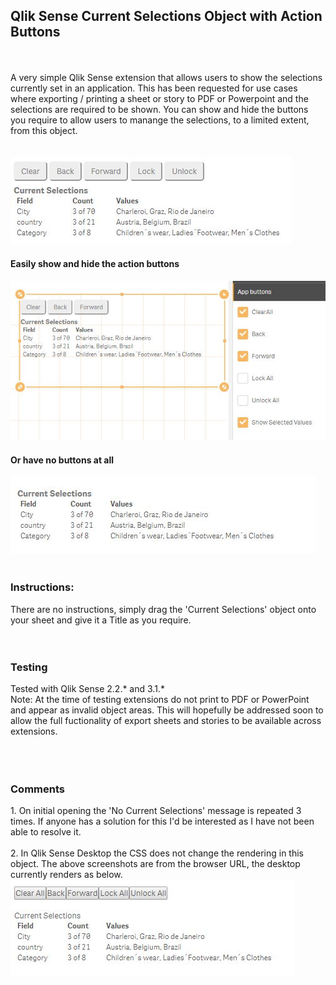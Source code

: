 <h2>Qlik Sense Current Selections Object with Action Buttons</h2>
<br>
<br>
A very simple Qlik Sense extension that allows users to show the selections currently set in an application. This has been requested for use cases where exporting / printing a sheet or story to PDF or Powerpoint and the selections are required to be shown. You can show and hide the buttons you require to allow users to manange the selections, to a limited extent, from this object.
<br>
<br>
<br>
<img src="https://github.com/ardwork/Current-Selections-Toolbar/blob/master/img/CurrentSelectionsToolbar1.JPG">
<br>
<h4>Easily show and hide the action buttons</h4>
<img src="https://github.com/ardwork/Current-Selections-Toolbar/blob/master/img/CurrentSelectionsToolbar2.JPG">
<br>
<h4>Or have no buttons at all</h4>
<img src="https://github.com/ardwork/Current-Selections-Toolbar/blob/master/img/CurrentSelectionsToolbar3.JPG">
<br>
<br>
<h3>Instructions:</h3>
There are no instructions, simply drag the 'Current Selections' object onto your sheet and give it a Title as you require.
<br>
<br>
<br>
<h3>Testing</h3>
Tested with Qlik Sense 2.2.* and 3.1.* <br>
Note: At the time of testing extensions do not print to PDF or PowerPoint and appear as invalid object areas. This will hopefully be addressed soon to allow the full fuctionality of export sheets and stories to be available across extensions.<br>
<br>
<br>
<br>
<h3>Comments</h3>
1. On initial opening the 'No Current Selections' message is repeated 3 times. If anyone has a solution for this I'd be interested as I have not been able to resolve it.
<br>
<br>
2. In Qlik Sense Desktop the CSS does not change the rendering in this object. The above screenshots are from the browser URL, the desktop currently renders as below.
<br>
<img src="https://github.com/ardwork/Current-Selections-Toolbar/blob/master/img/CurrentSelectionsToolbar4.JPG">
